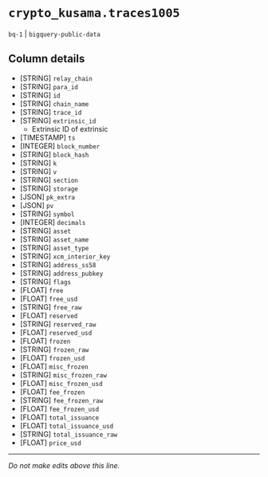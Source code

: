 # `crypto_kusama.traces1005`
`bq-1` | `bigquery-public-data`

## Column details
* [STRING]    `relay_chain`
* [STRING]    `para_id`
* [STRING]    `id`
* [STRING]    `chain_name`
* [STRING]    `trace_id`
* [STRING]    `extrinsic_id`
  - Extrinsic ID of extrinsic
* [TIMESTAMP] `ts`
* [INTEGER]   `block_number`
* [STRING]    `block_hash`
* [STRING]    `k`
* [STRING]    `v`
* [STRING]    `section`
* [STRING]    `storage`
* [JSON]      `pk_extra`
* [JSON]      `pv`
* [STRING]    `symbol`
* [INTEGER]   `decimals`
* [STRING]    `asset`
* [STRING]    `asset_name`
* [STRING]    `asset_type`
* [STRING]    `xcm_interior_key`
* [STRING]    `address_ss58`
* [STRING]    `address_pubkey`
* [STRING]    `flags`
* [FLOAT]     `free`
* [FLOAT]     `free_usd`
* [STRING]    `free_raw`
* [FLOAT]     `reserved`
* [STRING]    `reserved_raw`
* [FLOAT]     `reserved_usd`
* [FLOAT]     `frozen`
* [STRING]    `frozen_raw`
* [FLOAT]     `frozen_usd`
* [FLOAT]     `misc_frozen`
* [STRING]    `misc_frozen_raw`
* [FLOAT]     `misc_frozen_usd`
* [FLOAT]     `fee_frozen`
* [STRING]    `fee_frozen_raw`
* [FLOAT]     `fee_frozen_usd`
* [FLOAT]     `total_issuance`
* [FLOAT]     `total_issuance_usd`
* [STRING]    `total_issuance_raw`
* [FLOAT]     `price_usd`

-------------------------------------------------------------------------------
*Do not make edits above this line.*
